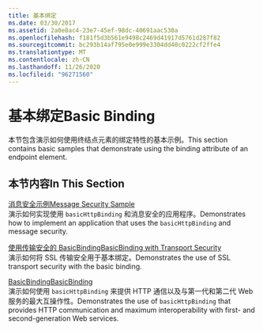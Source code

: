 ```yaml
---
title: 基本绑定
ms.date: 03/30/2017
ms.assetid: 2a0e8ac4-23e7-45ef-98dc-40691aac530a
ms.openlocfilehash: f181f5d3b561e9498c2469d41917d5761d287f82
ms.sourcegitcommit: bc293b14af795e0e999e3304dd40c0222cf2ffe4
ms.translationtype: MT
ms.contentlocale: zh-CN
ms.lasthandoff: 11/26/2020
ms.locfileid: "96271560"
---
```

# <a name="basic-binding"></a><span data-ttu-id="fd070-102">基本绑定</span><span class="sxs-lookup"><span data-stu-id="fd070-102">Basic Binding</span></span>

<span data-ttu-id="fd070-103">本节包含演示如何使用终结点元素的绑定特性的基本示例。</span><span class="sxs-lookup"><span data-stu-id="fd070-103">This section contains basic samples that demonstrate using the binding attribute of an endpoint element.</span></span>  
  
## <a name="in-this-section"></a><span data-ttu-id="fd070-104">本节内容</span><span class="sxs-lookup"><span data-stu-id="fd070-104">In This Section</span></span>  

 [<span data-ttu-id="fd070-105">消息安全示例</span><span class="sxs-lookup"><span data-stu-id="fd070-105">Message Security Sample</span></span>](message-security-sample.md)  
 <span data-ttu-id="fd070-106">演示如何实现使用 `basicHttpBinding` 和消息安全的应用程序。</span><span class="sxs-lookup"><span data-stu-id="fd070-106">Demonstrates how to implement an application that uses the `basicHttpBinding` and message security.</span></span>  
  
 [<span data-ttu-id="fd070-107">使用传输安全的 BasicBinding</span><span class="sxs-lookup"><span data-stu-id="fd070-107">BasicBinding with Transport Security</span></span>](basicbinding-with-transport-security.md)  
 <span data-ttu-id="fd070-108">演示如何将 SSL 传输安全用于基本绑定。</span><span class="sxs-lookup"><span data-stu-id="fd070-108">Demonstrates the use of SSL transport security with the basic binding.</span></span>  
  
 [<span data-ttu-id="fd070-109">BasicBinding</span><span class="sxs-lookup"><span data-stu-id="fd070-109">BasicBinding</span></span>](basicbinding.md)  
 <span data-ttu-id="fd070-110">演示如何使用 `basicHttpBinding` 来提供 HTTP 通信以及与第一代和第二代 Web 服务的最大互操作性。</span><span class="sxs-lookup"><span data-stu-id="fd070-110">Demonstrates the use of `basicHttpBinding` that provides HTTP communication and maximum interoperability with first- and second-generation Web services.</span></span>
